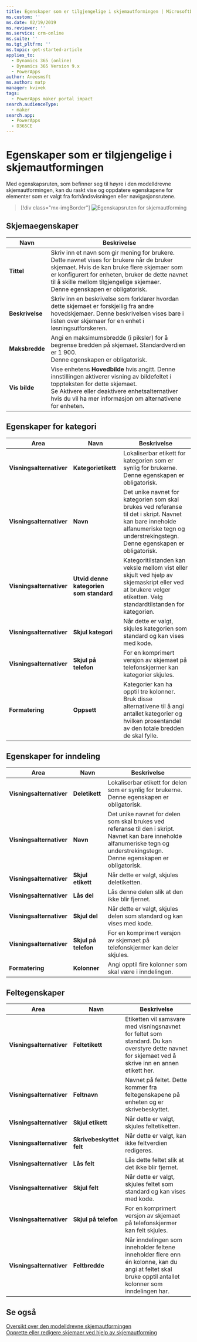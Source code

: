 ```yaml
---
title: Egenskaper som er tilgjengelige i skjemautformingen | MicrosoftDocs
ms.custom: ''
ms.date: 02/19/2019
ms.reviewer: ''
ms.service: crm-online
ms.suite: ''
ms.tgt_pltfrm: ''
ms.topic: get-started-article
applies_to:
  - Dynamics 365 (online)
  - Dynamics 365 Version 9.x
  - PowerApps
author: Aneesmsft
ms.author: matp
manager: kvivek
tags:
  - PowerApps maker portal impact
search.audienceType:
  - maker
search.app:
  - PowerApps
  - D365CE
---
```


# <a name="properties-available-in-the-form-designer"></a>Egenskaper som er tilgjengelige i skjemautformingen

Med egenskapsruten, som befinner seg til høyre i den modelldrevne skjemautformingen, kan du raskt vise og oppdatere egenskapene for elementer som er valgt fra forhåndsvisningen eller navigasjonsrutene. 

> [!div class="mx-imgBorder"] 
> ![](media/form-designer-property-pane.png "Egenskapsruten for skjemautforming")

## <a name="form-properties"></a>Skjemaegenskaper


|Navn  |Beskrivelse  |
|---------|---------|
|**Tittel**     | Skriv inn et navn som gir mening for brukere. Dette navnet vises for brukere når de bruker skjemaet. Hvis de kan bruke flere skjemaer som er konfigurert for enheten, bruker de dette navnet til å skille mellom tilgjengelige skjemaer. <br /> Denne egenskapen er obligatorisk.        |
|**Beskrivelse**     |  Skriv inn en beskrivelse som forklarer hvordan dette skjemaet er forskjellig fra andre hovedskjemaer. Denne beskrivelsen vises bare i listen over skjemaer for en enhet i løsningsutforskeren.        |
|**Maksbredde**     | Angi en maksimumsbredde (i piksler) for å begrense bredden på skjemaet. Standardverdien er 1 900. <br /> Denne egenskapen er obligatorisk.       |
|**Vis bilde**      | Vise enhetens **Hovedbilde** hvis angitt. Denne innstillingen aktiverer visning av bildefeltet i toppteksten for dette skjemaet. <br /> Se Aktivere eller deaktivere enhetsalternativer hvis du vil ha mer informasjon om alternativene for enheten.         |


## <a name="tab-properties"></a>Egenskaper for kategori

|Area   |Navn  |Beskrivelse  |
|---------|---------|---------|
|**Visningsalternativer**      | **Kategorietikett**      | Lokaliserbar etikett for kategorien som er synlig for brukerne. <br /> Denne egenskapen er obligatorisk.         |
| **Visningsalternativer**      |  **Navn**     |  Det unike navnet for kategorien som skal brukes ved referanse til det i skript. Navnet kan bare inneholde alfanumeriske tegn og understrekingstegn. <br />Denne egenskapen er obligatorisk.      |
| **Visningsalternativer**      |  **Utvid denne kategorien som standard**      |  Kategoritilstanden kan veksle mellom vist eller skjult ved hjelp av skjemaskript eller ved at brukere velger etiketten. Velg standardtilstanden for kategorien.       |
| **Visningsalternativer**      | **Skjul kategori**     | Når dette er valgt, skjules kategorien som standard og kan vises med kode.       |
| **Visningsalternativer**      | **Skjul på telefon**     |  For en komprimert versjon av skjemaet på telefonskjermer kan kategorier skjules.     |
| **Formatering**   | **Oppsett**     |  Kategorier kan ha opptil tre kolonner. Bruk disse alternativene til å angi antallet kategorier og hvilken prosentandel av den totale bredden de skal fylle.      |

## <a name="section-properties"></a>Egenskaper for inndeling


|Area   |Navn  |Beskrivelse  |
|---------|---------|---------|
|**Visningsalternativer**      | **Deletikett**    | Lokaliserbar etikett for delen som er synlig for brukerne. <br /> Denne egenskapen er obligatorisk.      |
|**Visningsalternativer**      | **Navn**    | Det unike navnet for delen som skal brukes ved referanse til den i skript. Navnet kan bare inneholde alfanumeriske tegn og understrekingstegn. <br /> Denne egenskapen er obligatorisk.        |
|**Visningsalternativer**      | **Skjul etikett**   |  Når dette er valgt, skjules deletiketten.  |
|**Visningsalternativer**      | **Lås del**    | Lås denne delen slik at den ikke blir fjernet.      |
|**Visningsalternativer**      | **Skjul del**     | Når dette er valgt, skjules delen som standard og kan vises med kode.      |
|**Visningsalternativer**      | **Skjul på telefon**     |  For en komprimert versjon av skjemaet på telefonskjermer kan deler skjules.     |
|**Formatering**     |  **Kolonner**    |  Angi opptil fire kolonner som skal være i inndelingen.      |

## <a name="field-properties"></a>Feltegenskaper


|Area  |Navn  |Beskrivelse  |
|---------|---------|---------|
|**Visningsalternativer**     | **Feltetikett**    | Etiketten vil samsvare med visningsnavnet for feltet som standard. Du kan overstyre dette navnet for skjemaet ved å skrive inn en annen etikett her.       |
|**Visningsalternativer**     |  **Feltnavn**    | Navnet på feltet. Dette kommer fra feltegenskapene på enheten og er skrivebeskyttet.     |
|**Visningsalternativer**     | **Skjul etikett**     | Når dette er valgt, skjules feltetiketten.      |
|**Visningsalternativer**     | **Skrivebeskyttet felt**    | Når dette er valgt, kan ikke feltverdien redigeres.      |
|**Visningsalternativer**     |  **Lås felt**   |  Lås dette feltet slik at det ikke blir fjernet.     |
|**Visningsalternativer**     |  **Skjul felt**     | Når dette er valgt, skjules feltet som standard og kan vises med kode.      |
|**Visningsalternativer**     |  **Skjul på telefon**    | For en komprimert versjon av skjemaet på telefonskjermer kan felt skjules.         |
|**Visningsalternativer**     | **Feltbredde**      |  Når inndelingen som inneholder feltene inneholder flere enn én kolonne, kan du angi at feltet skal bruke opptil antallet kolonner som inndelingen har.       |


## <a name="see-also"></a>Se også
[Oversikt over den modelldrevne skjemautformingen](form-designer-overview.md) <br />
[Opprette eller redigere skjemaer ved hjelp av skjemautforming](create-and-edit-forms.md)

